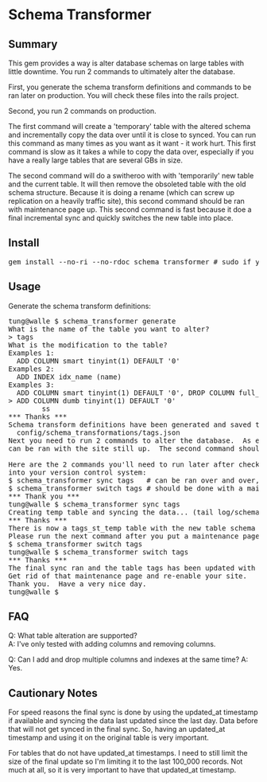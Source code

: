 Schema Transformer
=======

Summary
-------
This gem provides a way is alter database schemas on large tables with little downtime.  You run 2 commands to ultimately alter the database.  

First, you generate the schema transform definitions and commands to be ran later on production.  You will check these files into the rails project.

Second, you run 2 commands on production.

The first command will create a 'temporary' table with the altered schema and incrementally copy the data over until it is close to synced.  You can run this command as many times as you want as it want - it work hurt.  This first command is slow as it takes a while to copy the data over, especially if you have a really large tables that are several GBs in size.

The second command will do a switheroo with with 'temporarily' new table and the current table.  It will then remove the obsoleted table with the old schema structure.  Because it is doing a rename (which can screw up replication on a heavily traffic site), this second command should be ran with maintenance page up.  This second command is fast because it doe a final incremental sync and quickly switches the new table into place.

Install
-------

<pre>
gem install --no-ri --no-rdoc schema_transformer # sudo if you need to
</pre>

Usage
-------

Generate the schema transform definitions:

<pre>
tung@walle $ schema_transformer generate
What is the name of the table you want to alter?
> tags
What is the modification to the table?
Examples 1: 
  ADD COLUMN smart tinyint(1) DEFAULT '0'
Examples 2: 
  ADD INDEX idx_name (name)
Examples 3: 
  ADD COLUMN smart tinyint(1) DEFAULT '0', DROP COLUMN full_name
> ADD COLUMN dumb tinyint(1) DEFAULT '0'
        ss
*** Thanks ***
Schema transform definitions have been generated and saved to: 
  config/schema_transformations/tags.json
Next you need to run 2 commands to alter the database.  As explained in the README, the first 
can be ran with the site still up.  The second command should be done with a maintenance page up.

Here are the 2 commands you'll need to run later after checking in the tags.json file
into your version control system:
$ schema_transformer sync tags   # can be ran over and over, it will just keep syncing the data
$ schema_transformer switch tags # should be done with a maintenance page up, switches the tables
*** Thank you ***
tung@walle $ schema_transformer sync tags
Creating temp table and syncing the data... (tail log/schema_transformer.log for status)
*** Thanks ***
There is now a tags_st_temp table with the new table schema and the data has been synced.
Please run the next command after you put a maintenance page up:
$ schema_transformer switch tags
tung@walle $ schema_transformer switch tags
*** Thanks ***
The final sync ran and the table tags has been updated with the new schema.  
Get rid of that maintenance page and re-enable your site.
Thank you.  Have a very nice day.
tung@walle $ 
</pre>

FAQ
-------

Q: What table alteration are supported?  
A: I've only tested with adding columns and removing columns.

Q: Can I add and drop multiple columns and indexes at the same time?
A: Yes.

Cautionary Notes
-------
For speed reasons the final sync is done by using the updated_at timestamp if available and syncing 
the data last updated since the last day.  Data before that will not get synced in the final sync.
So, having an updated_at timestamp and using it on the original table is very important.

For tables that do not have updated_at timestamps.  I need to still limit the size of the final update
so I'm limiting it to the last 100_000 records.  Not much at all, so it is very important to have that 
updated_at timestamp.
